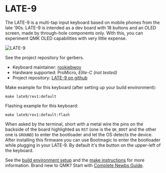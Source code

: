 # LATE-9


The LATE-9 is a multi-tap input keyboard based on mobile phones from the late '90s. LATE-9 is intended as a dev board with 18 buttons and an OLED screen, made by through-hole components only. With this, you can experiment QMK OLED capabilities with very little expense.

![LATE-9](https://i.imgur.com/QXycTC3h.jpg "LATE-9 first proto")

See the project repository for gerbers.

* Keyboard maintainer: [rookiebwoy](https://github.com/rookiebwoy)
* Hardware supported: ProMicro, _Elite-C (not tested)_
* Project repository: [LATE-9 on github](https://github.com/rookiebwoy/late-9)

Make example for this keyboard (after setting up your build environment):

    make late9/rev1:default

Flashing example for this keyboard:

    make late9/rev1:default:flash


When asked by the terminal, short with a metal wire the pins on the backside of the board highlighted as `RST` (one is the `QK_BOOT` and the other one is `GROUND`) to enter the bootloader and let the OS detects the device.
After installing this firmware you can use Bootmagic to enter the bootloader while plugging in your LATE-9. By default it's the button on the upper-left of the keyboard.

See the [build environment setup](https://docs.qmk.fm/#/getting_started_build_tools) and the [make instructions](https://docs.qmk.fm/#/getting_started_make_guide) for more information. Brand new to QMK? Start with [Complete Newbs Guide](https://docs.qmk.fm/#/newbs).

